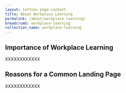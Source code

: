 ```yaml
---
layout: leftnav-page-content
title: About Workplace Learning
permalink: /about/workplace-learning/
breadcrumb: workplace-learning
collection_name: workplace-learning
---
```


## **Importance of Workplace Learning**

XXXXXXXXXXXX

## **Reasons for a Common Landing Page**

XXXXXXXXXXXX


